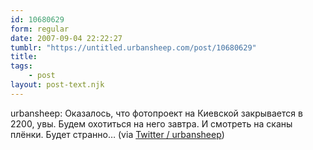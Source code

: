 ```yaml
---
id: 10680629
form: regular
date: 2007-09-04 22:22:27
tumblr: "https://untitled.urbansheep.com/post/10680629"
title:
tags:
    - post
layout: post-text.njk
---
```


<p>urbansheep: Оказалось, что фотопроект на Киевской закрывается в 2200, увы. Будем охотиться на него завтра. И смотреть на сканы плёнки. Будет странно&hellip; (via <a href="http://twitter.com/urbansheep/statuses/247085052">Twitter / urbansheep</a>)</p>

